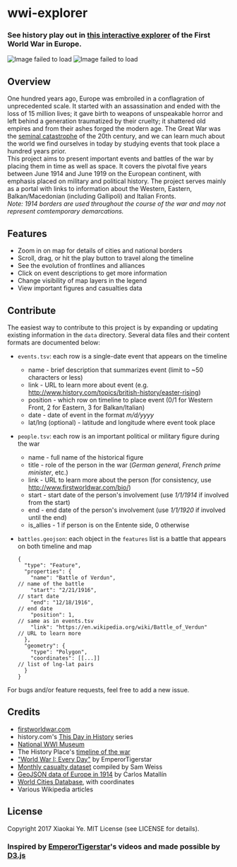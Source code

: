 # wwi-explorer
### See history play out in [this interactive explorer](https://kuan9611.github.io/wwi-explorer) of the First World War in Europe.

![Image failed to load](/images/screenshot1.png?raw=true)
![Image failed to load](/images/screenshot2.png?raw=true)

## Overview
One hundred years ago, Europe was embroiled in a conflagration of unprecedented scale. It started with an assassination and ended with the loss of 15 million lives; it gave birth to weapons of unspeakable horror and left behind a generation traumatized by their cruelty; it shattered old empires and from their ashes forged the modern age. The Great War was the [seminal catastrophe](https://www.youtube.com/watch?v=S-wSL4WqUws) of the 20th century, and we can learn much about the world we find ourselves in today by studying events that took place a hundred years prior.  
This project aims to present important events and battles of the war by placing them in time as well as space. It covers the pivotal five years between June 1914 and June 1919 on the European continent, with emphasis placed on military and political history. The project serves mainly as a portal with links to information about the Western, Eastern, Balkan/Macedonian (including Gallipoli) and Italian Fronts.  
_Note: 1914 borders are used throughout the course of the war and may not represent comtemporary demarcations._

## Features
* Zoom in on map for details of cities and national borders
* Scroll, drag, or hit the play button to travel along the timeline
* See the evolution of frontlines and alliances
* Click on event descriptions to get more information
* Change visibility of map layers in the legend
* View important figures and casualties data

## Contribute
The easiest way to contribute to this project is by expanding or updating existing information in the `data` directory. Several data files and their content formats are documented below:
* `events.tsv`: each row is a single-date event that appears on the timeline

  * name - brief description that summarizes event (limit to ~50 characters or less)
  * link - URL to learn more about event (e.g. http://www.history.com/topics/british-history/easter-rising)
  * position - which row on timeline to place event (0/1 for Western Front, 2 for Eastern, 3 for Balkan/Italian)
  * date - date of event in the format _m/d/yyyy_
  * lat/lng (optional) - latitude and longitude where event took place

* `people.tsv`: each row is an important political or military figure during the war

  * name - full name of the historical figure
  * title - role of the person in the war (_German general_, _French prime minister_, etc.)
  * link - URL to learn more about the person (for consistency, use http://www.firstworldwar.com/bio/)
  * start - start date of the person's involvement (use _1/1/1914_ if involved from the start)
  * end - end date of the person's involvement (use _1/1/1920_ if involved until the end)
  * is_allies - 1 if person is on the Entente side, 0 otherwise

* `battles.geojson`: each object in the `features` list is a battle that appears on both timeline and map

  ~~~~
  {
    "type": "Feature",
    "properties": {
      "name": "Battle of Verdun",                                       // name of the battle
      "start": "2/21/1916",                                             // start date
      "end": "12/18/1916",                                              // end date
      "position": 1,                                                    // same as in events.tsv
      "link": "https://en.wikipedia.org/wiki/Battle_of_Verdun"          // URL to learn more
    },
    "geometry": {
      "type": "Polygon",
      "coordinates": [[...]]                                            // list of lng-lat pairs
    }
  }
  ~~~~

For bugs and/or feature requests, feel free to add a new issue.

## Credits
* [firstworldwar.com](http://www.firstworldwar.com/)
* history.com's [This Day in History](http://www.history.com/this-day-in-history) series
* [National WWI Museum](https://www.theworldwar.org/)
* The History Place's [timeline of the war](http://www.historyplace.com/worldhistory/firstworldwar/)
* ["World War I: Every Day"](https://www.youtube.com/watch?v=-wGQGEOTf4E) by EmperorTigerstar
* [Monthly casualty dataset](https://www.r-bloggers.com/ww1-monthly-casualties-by-fronts-and-belligerents/) compiled by Sam Weiss
* [GeoJSON data of Europe in 1914](https://team.carto.com/u/matallo/tables/europe_1914/public) by Carlos Matallín
* [World Cities Database](http://simplemaps.com/data/world-cities), with coordinates
* Various Wikipedia articles

## License
Copyright 2017 Xiaokai Ye. MIT License (see LICENSE for details).

### Inspired by [EmperorTigerstar](https://www.youtube.com/user/EmperorTigerstar)'s videos and made possible by [D3.js](https://d3js.org/)
